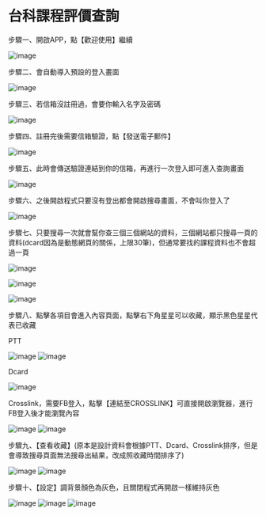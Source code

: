 # 台科課程評價查詢

步驟一、開啟APP，點【歡迎使用】繼續

![image](welcom.png)

步驟二、會自動導入預設的登入畫面

![image](logOrsign.png)

步驟三、若信箱沒註冊過，會要你輸入名字及密碼

![image](sign.png)

步驟四、註冊完後需要信箱驗證，點【發送電子郵件】

![image](sendmail.png)

步驟五、此時會傳送驗證連結到你的信箱，再進行一次登入即可進入查詢畫面

![image](notify.png)

步驟六、之後開啟程式只要沒有登出都會開啟搜尋畫面，不會叫你登入了

![image](Search.png)

步驟七、只要搜尋一次就會幫你查三個三個網站的資料，三個網站都只搜尋一頁的資料(dcard因為是動態網頁的關係，上限30筆)，但通常要找的課程資料也不會超過一頁

![image](ptt.png)

![image](dcard.png)

![image](crosslink.png)

步驟八、點擊各項目會進入內容頁面，點擊右下角星星可以收藏，顯示黑色星星代表已收藏

PTT

![image](contentStarOFF.png)
![image](contentStarred.png)

Dcard

![image](contentDcard.png)

Crosslink，需要FB登入，點擊【連結至CROSSLINK】可直接開啟瀏覽器，進行FB登入後才能瀏覽內容

![image](contentCrosslink.png)
![image](CrosslinkSite.png)

步驟九、【查看收藏】(原本是設計資料會根據PTT、Dcard、Crosslink排序，但是會導致搜尋頁面無法搜尋出結果，改成照收藏時間排序了)

![image](three.png)
![image](collect.png)

步驟十、【設定】調背景顏色為灰色，且關閉程式再開啟一樣維持灰色

![image](settings.png)
![image](gray1.png)
![image](reverse.png)
